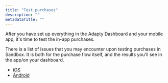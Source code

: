 ```yaml
---
title: "Test purchases"
description: ""
metadataTitle: ""
---
```


After you have set up everything in the Adapty Dashboard and your mobile app, it's time to test the in-app purchases.

There is a list of issues that you may encounter upon testing purchases in Sandbox. It is both for the purchase flow itself, and the results you’ll see in the app/on your dashboard. 

- [iOS](testing-purchases-ios)
- [Android](testing-on-android)